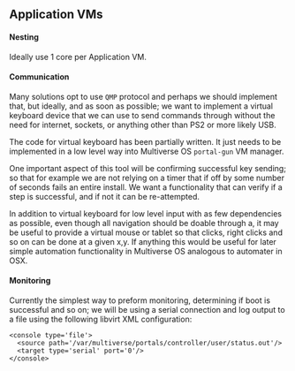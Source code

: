## Application VMs




#### Nesting
Ideally use 1 core per Application VM. 

#### Communication
Many solutions opt to use `QMP` protocol and perhaps we should implement that, but ideally, and as soon as possible; we want to implement a virtual keyboard device that we can use to send commands through without the need for internet, sockets, or anything other than PS2 or more likely USB. 

The code for virtual keyboard has been partially written. It just needs to be implemented in a low level way into Multiverse OS `portal-gun` VM manager. 

One important aspect of this tool will be confirming successful key sending; so that for example we are not relying on a timer that if off by some number of seconds fails an entire install. We want a functionality that can verify if a step is successful, and if not it can be re-attempted.

In addition to virtual keyboard for low level input with as few dependencies as possible, even though all navigation should be doable through a, it may be useful to provide a virtual mouse or tablet so that clicks, right clicks and so on can be done at a given x,y. If anything this would be useful for later simple automation functionality in Multiverse OS analogous to automater in OSX.


#### Monitoring
Currently the simplest way to preform monitoring, determining if boot is successful and so on; we will be using a serial connection and log output to a file using the following libvirt XML configuration:

````
<console type='file'>
  <source path='/var/multiverse/portals/controller/user/status.out'/>
  <target type='serial' port='0'/>
</console>
````


